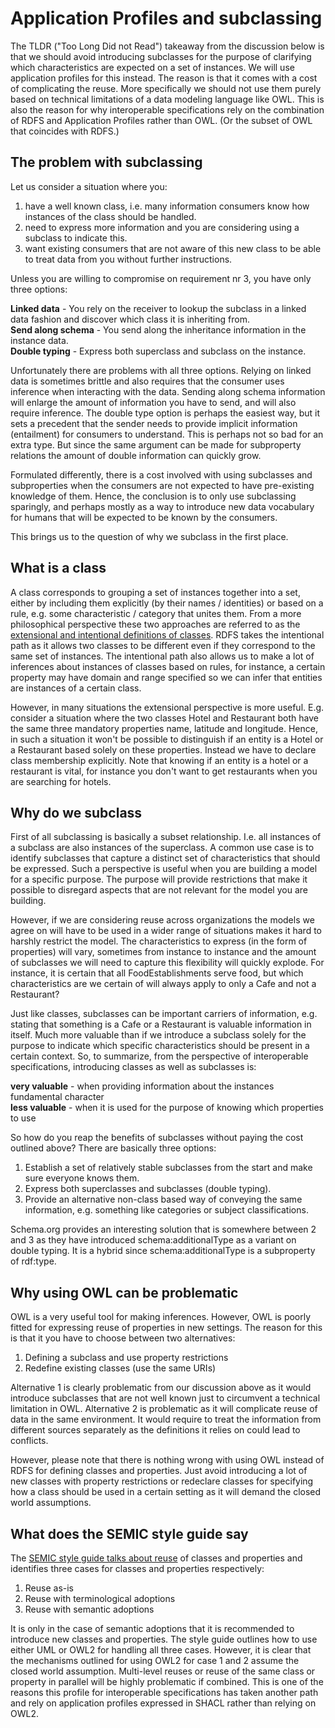 # Application Profiles and subclassing

The TLDR ("Too Long Did not Read") takeaway from the discussion below is that we should avoid introducing subclasses for the purpose of clarifying which characteristics are expected on a set of instances. We will use application profiles for this instead. The reason is that it comes with a cost of complicating the reuse. More specifically we should not use them purely based on technical limitations of a data modeling language like OWL. This is also the reason for why interoperable specifications rely on the combination of RDFS and Application Profiles rather than OWL. (Or the subset of OWL that coincides with RDFS.)

## The problem with subclassing

Let us consider a situation where you:

1. have a well known class, i.e. many information consumers know how instances of the class should be handled.
2. need to express more information and you are considering using a subclass to indicate this.
3. want existing consumers that are not aware of this new class to be able to treat data from you without further instructions.

Unless you are willing to compromise on requirement nr 3, you have only three options:

**Linked data** - You rely on the receiver to lookup the subclass in a linked data fashion and discover which class it is inheriting from. \
**Send along schema** - You send along the inheritance information in the instance data. \
**Double typing** - Express both superclass and subclass on the instance.

Unfortunately there are problems with all three options. Relying on linked data is sometimes brittle and also requires that the consumer uses inference when interacting with the data. Sending along schema information will enlarge the amount of information you have to send, and will also require inference. The double type option is perhaps the easiest way, but it sets a precedent that the sender needs to provide implicit information (entailment) for consumers to understand. This is perhaps not so bad for an extra type. But since the same argument can be made for subproperty relations the amount of double information can quickly grow.

Formulated differently, there is a cost involved with using subclasses and subproperties when the consumers are not expected to have pre-existing knowledge of them. Hence, the conclusion is to only use subclassing sparingly, and perhaps mostly as a way to introduce new data vocabulary for humans that will be expected to be known by the consumers.

This brings us to the question of why we subclass in the first place.

## What is a class

A class corresponds to grouping a set of instances together into a set, either by including them explicitly (by their names / identities) or based on a rule, e.g. some characteristic / category that unites them. From a more philosophical perspective these two approaches are referred to as the [extensional and intentional definitions of classes](https://en.wikipedia.org/wiki/Class_(knowledge_representation)#Extensional_or_intensional_definitions). RDFS takes the intentional path as it allows two classes to be different even if they correspond to the same set of instances.
The intentional path also allows us to make a lot of inferences about instances of classes based on rules, for instance, a certain property may have domain and range specified so we can infer that entities are instances of a certain class.

However, in many situations the extensional perspective is more useful. E.g. consider a situation where the two classes Hotel and Restaurant both have the same three mandatory properties name, latitude and longitude. Hence, in such a situation it won't be possible to distinguish if an entity is a Hotel or a Restaurant based solely on these properties. Instead we have to declare class membership explicitly. Note that knowing if an entity is a hotel or a restaurant is vital, for instance you don't want to get restaurants when you are searching for hotels.

## Why do we subclass

First of all subclassing is basically a subset relationship. I.e. all instances of a subclass are also instances of the superclass. A common use case is to identify subclasses that capture a distinct set of characteristics that should be expressed. Such a perspective is useful when you are building a model for a specific purpose. The purpose will provide restrictions that make it possible to disregard aspects that are not relevant for the model you are building.

However, if we are considering reuse across organizations the models we agree on will have to be used in a wider range of situations makes it hard to harshly restrict the model. The characteristics to express (in the form of properties) will vary, sometimes from instance to instance and the amount of subclasses we will need to capture this flexibility will quickly explode. For instance, it is certain that all FoodEstablishments serve food, but which characteristics are we certain of will always apply to only a Cafe and not a Restaurant?

Just like classes, subclasses can be important carriers of information, e.g. stating that something is a Cafe or a Restaurant is valuable information in itself. Much more valuable than if we introduce a subclass solely for the purpose to indicate which specific characteristics should be present in a certain context. So, to summarize, from the perspective of interoperable specifications, introducing classes as well as subclasses is:

**very valuable** - when providing information about the instances fundamental character \
**less valuable** - when it is used for the purpose of knowing which properties to use

So how do you reap the benefits of subclasses without paying the cost outlined above? There are basically three options:

1. Establish a set of relatively stable subclasses from the start and make sure everyone knows them.
2. Express both superclasses and subclasses (double typing).
3. Provide an alternative non-class based way of conveying the same information, e.g. something like categories or subject classifications.

Schema.org provides an interesting solution that is somewhere between 2 and 3 as they have introduced schema:additionalType as a variant on double typing. It is a hybrid since schema:additionalType is a subproperty of rdf:type.

## Why using OWL can be problematic

OWL is a very useful tool for making inferences. However, OWL is poorly fitted for expressing reuse of properties in new settings. The reason for this is that it you have to choose between two alternatives:

1. Defining a subclass and use property restrictions
2. Redefine existing classes (use the same URIs)

Alternative 1 is clearly problematic from our discussion above as it would introduce subclasses that are not well known just to circumvent a technical limitation in OWL. Alternative 2 is problematic as it will complicate reuse of data in the same environment. It would require to treat the information from different sources separately as the definitions it relies on could lead to conflicts.

However, please note that there is nothing wrong with using OWL instead of RDFS for defining classes and properties. Just avoid introducing a lot of new classes with property restrictions or redeclare classes for specifying how a class should be used in a certain setting as it will demand the closed world assumptions.

## What does the SEMIC style guide say

The [SEMIC style guide talks about reuse](https://semiceu.github.io/style-guide/1.0.0/clarification-on-reuse.html) of classes and properties and identifies three cases for classes and properties respectively:

1. Reuse as-is
2. Reuse with terminological adoptions
3. Reuse with semantic adoptions

It is only in the case of semantic adoptions that it is recommended to introduce new classes and properties. The style guide outlines how to use either UML or OWL2 for handling all three cases. However, it is clear that the mechanisms outlined for using OWL2 for case 1 and 2 assume the closed world assumption. Multi-level reuses or reuse of the same class or property in parallel will be highly problematic if combined.
This is one of the reasons this profile for interoperable specifications has taken another path and rely on application profiles expressed in SHACL rather than relying on OWL2.
